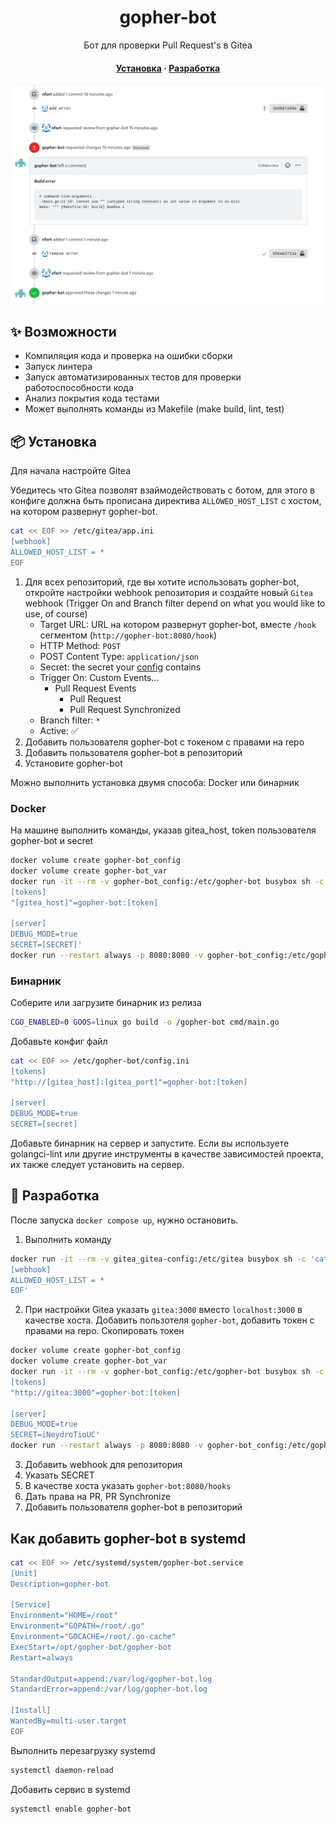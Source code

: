 <div align="center">

# gopher-bot

Бот для проверки Pull Request's в Gitea

<h4>
  <a href="#-установка">Установка</a>
  ·
  <a href="#-разработка">Разработка</a>
</h4>

![alt text](https://github.com/nfort/gopher-bot/blob/main/screenshot.png?raw=true)

</div>

## ✨ Возможности

- Компиляция кода и проверка на ошибки сборки
- Запуск линтера
- Запуск автоматизированных тестов для проверки работоспособности кода
- Анализ покрытия кода тестами 
- Может выполнять команды из Makefile (make build, lint, test)

## 📦 Установка

Для начала настройте Gitea

Убедитесь что Gitea позволят взаймодействовать с ботом, 
для этого в конфиге должна быть прописана директива `ALLOWED_HOST_LIST` с хостом, на котором развернут gopher-bot.

```bash
cat << EOF >> /etc/gitea/app.ini
[webhook]
ALLOWED_HOST_LIST = *
EOF
```
1. Для всех репозиторий, где вы хотите использовать gopher-bot, откройте настройки webhook репозитория и создайте новый `Gitea` webhook (Trigger On and Branch filter depend on what you would like to use, of course)
    * Target URL: URL на котором развернут gopher-bot, вместе `/hook` сегментом (`http://gopher-bot:8080/hook`)
    * HTTP Method: `POST`
    * POST Content Type: `application/json`
    * Secret: the secret your [config](#config) contains
    * Trigger On: Custom Events...
      * Pull Request Events
        * Pull Request
        * Pull Request Synchronized
    * Branch filter: `*`
    * Active: ✅
2. Добавить пользователя gopher-bot c токеном c правами на repo
2. Добавить пользователя gopher-bot в репозиторий
3. Установите gopher-bot

Можно выполнить установка двумя способа: Docker или бинарник

### Docker

На машине выполнить команды, указав gitea_host, token пользователя gopher-bot и secret

```bash
docker volume create gopher-bot_config
docker volume create gopher-bot_var
docker run -it --rm -v gopher-bot_config:/etc/gopher-bot busybox sh -c 'cat << EOF >> /etc/gopher-bot/config.ini
[tokens]
"[gitea_host]"=gopher-bot:[token]

[server]
DEBUG_MODE=true
SECRET=[SECRET]'
docker run --restart always -p 8080:8080 -v gopher-bot_config:/etc/gopher-bot -v gopher-bot_var:/var/gopher-bot --name gopher-bot nfort/gopher-bot:1.0.0
```

### Бинарник

Соберите или загрузите бинарник из релиза

```bash
CGO_ENABLED=0 GOOS=linux go build -o /gopher-bot cmd/main.go
```

Добавьте конфиг файл

```bash
cat << EOF >> /etc/gopher-bot/config.ini
[tokens]
"http://[gitea_host]:[gitea_port]"=gopher-bot:[token]

[server]
DEBUG_MODE=true
SECRET=[secret]
```

Добавьте бинарник на сервер и запустите.
Если вы используете golangci-lint или другие инструменты в качестве зависимостей проекта, их также следует установить на сервер.

## 🚀 Разработка

После запуска `docker compose up`, нужно остановить.

1. Выполнить команду

```bash
docker run -it --rm -v gitea_gitea-config:/etc/gitea busybox sh -c 'cat << EOF >> /etc/gitea/app.ini
[webhook]
ALLOWED_HOST_LIST = *
EOF'
```

2. При настройки Gitea указать `gitea:3000` вместо `localhost:3000` в качестве хоста.
Добавить пользотеля `gopher-bot`, добавить токен с правами на repo.
Скопировать токен

```bash
docker volume create gopher-bot_config
docker volume create gopher-bot_var
docker run -it --rm -v gopher-bot_config:/etc/gopher-bot busybox sh -c 'cat << EOF >> /etc/gopher-bot/config.ini
[tokens]
"http://gitea:3000"=gopher-bot:[token]

[server]
DEBUG_MODE=true
SECRET=iNeydroTioUC'
docker run --restart always -p 8080:8080 -v gopher-bot_config:/etc/gopher-bot -v gopher-bot_var:/var/gopher-bot --name gopher-bot nfort/gopher-bot:1.0.0
```

3. Добавить webhook для репозитория
4. Указать SECRET
5. В качестве хоста указать `gopher-bot:8080/hooks`
6. Дать права на PR, PR Synchronize
7. Добавить пользователя gopher-bot в репозиторий

## Как добавить gopher-bot в systemd

```bash
cat << EOF >> /etc/systemd/system/gopher-bot.service
[Unit]
Description=gopher-bot

[Service]
Environment="HOME=/root"
Environment="GOPATH=/root/.go"
Environment="GOCACHE=/root/.go-cache"
ExecStart=/opt/gopher-bot/gopher-bot
Restart=always

StandardOutput=append:/var/log/gopher-bot.log
StandardError=append:/var/log/gopher-bot.log

[Install]
WantedBy=multi-user.target
EOF
```

Выполнить перезагрузку systemd 

```bash
systemctl daemon-reload
```

Добавить сервис в systemd

```bash
systemctl enable gopher-bot
```
